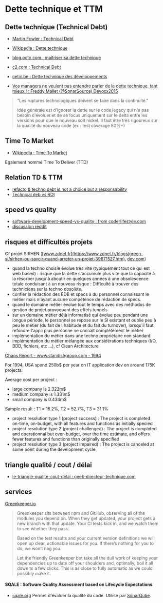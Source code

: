 # Dette technique et TTM

## Dette technique (Technical Debt)

- [Martin Fowler : Technical Debt](http://martinfowler.com/bliki/TechnicalDebt.html)
- [Wikipedia : Dette technique](https://fr.wikipedia.org/wiki/Dette_technique)
- [blog.octo.com : maitriser sa dette technique](http://blog.octo.com/maitriser-sa-dette-technique/)
- [c2.com : Technical Debt](http://www.c2.com/cgi/wiki?TechnicalDebt)
- [cetic.be : Dette technique des développements](https://www.cetic.be/Dette-technique-des-developpements)

- [Vos managers ne veulent pas entendre parler de la dette technique, tant mieux ! : Freddy Mallet (@SonarSource) Devoxx2015](https://www.youtube.com/watch?v=hpGxwgVrGDU&list=PLklQqdqnBkPgctKh1xIvF4eFGtmvUvE2b&index=6)

> "Les ruptures technologiques doivent se faire dans la continuité."
>
> Idée générale est d'ignorer la dette sur le code legacy qui n'a pas besoin d'évoluer
> et de se focus uniquement sur le delta entre les versions pour que le nouveau soit nickel.
> Il faut être très rigoureux sur la qualité du nouveau code (ex : test coverage 80%+)
> 

## Time To Market

- [Wikipedia : Time To Market](https://en.wikipedia.org/wiki/Time_to_market)

Egalement nommé Time To Deliver (TTD)

## Relation TD & TTM

- [refacto & techno debt is not a choice but a responsability](http://www.velocitypartners.net/blog/2014/04/03/refactoring-and-technical-debt-its-not-a-choice-its-a-responsibility-part-2/)
- [Technical deb vs ROI](http://www.ontechnicaldebt.com/blog/technical-debt-vs-roi-your-code-may-be-elegant/)

## speed vs quality
- [software-development-speed-vs-quality : from coderlifestyle.com](http://coderlifestyle.com/software-development-speed-vs-quality-a-tech-shop-conundrum/)
- [discussion reddit](https://www.reddit.com/r/programming/comments/3eep2m/software_development_speed_vs_quality_a_tech_shop/)

## risques et difficultés projets

Cf projet SIRHEN ([www.zdnet.fr](https://www.zdnet.fr/blogs/green-si/sirhen-ou-savoir-quand-arreter-un-projet-39871527.htm), [dev.com](https://www.developpez.com/actu/216005/L-Education-nationale-decide-de-debrancher-SIRHEN-son-logiciel-visant-a-gerer-son-personnel-qui-a-deja-englouti-320-millions-d-euros/))

- quand la techno choisie évolue très vite (typiquement tout ce qui est web based) : risque que la dette s'accumule plus vite que la capacité à la résorber jusqu'à aboutir en quelques années à une obsolescence totale conduisant à un nouveau risque : Difficulté à trouver des techniciens sur la techno obsolète.
- confier la rédaction des EDB et specs à du personnel connaissant le métier mais n'ayant aucune compétence de rédaction de specs.
- quand le domaine métier évolue tout le temps avec des méthodos de gestion de projet provoquant des effets tunnels
- sur un domaine métier déjà informatisé qui évolue peu pendant une longue période, le personnel se repose sur le SI existant et oublie peu à peu le métier (du fait de l'habitude et du fait du turnover), lorsqu'il faut refondre l'appli plus personne ne connait complètement le métier
- implémentation du métier dans une techno propriétaire non standard
- implémentation du métier mélangée aux considérations techniques (I/O, BDD, fichiers, etc ...), cf Clean Architecture

[Chaos Report - www.standishgroup.com - 1994](https://www.standishgroup.com/sample_research_files/chaos_report_1994.pdf)

For 1994, USA spend 250b$ per year on IT application dev on around 175K projects.

Average cost per project :
- large company is 2.322m$
- medium company is 1.331m$
- small company is 0.434m$

Sample result : T1 = 16.2%, T2 = 52.7%, T3 = 31.1%

- project resolution type 1 (project success) : The project is completed on-time, on-budget, with all features and functions as initially specied
- project resolution type 2 (project challenged) : The project is completed and operationnal but over-budget, over the time estimate, and offers fewer features and functions than originally specified
- project resolution type 3 (project impaired) : The project is canceled at some point during the development cycle

## triangle qualité / cout / délai
- [le-triangle-qualite-cout-delai : geek-directeur-technique.com](http://www.geek-directeur-technique.com/2009/07/10/le-triangle-qualite-cout-delai)

## services

[Greenkeeper.io](https://greenkeeper.io/)

> Greenkeeper sits between npm and GitHub, observing all of the modules you depend on. When they get updated, your project gets a new branch with that update. Your CI tests kick in, and we watch them to see whether they pass.
> 
> Based on the test results and your current version definitions we will open up clear, actionable issues for you. If there’s nothing for you to do, we won’t nag you.
> 
> Let the friendly Greenkeeper bot take all the dull work of keeping your dependencies up to date off your shoulders and, optimally, boil it all down to a few clicks. This is as close to fully automatic as we could possibly make it.

#### SQALE : Software Quality Assessment based on Lifecycle Expectations
- [sqale.org](http://www.sqale.org/) Permet d'évaluer la qualité du code. Utilisé par [SonarQube](http://www.sonarsource.com/).
